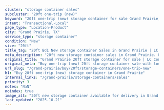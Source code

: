 ```yaml
---
cluster: "storage container sales"
subcluster: "20ft one-trip (new)"
keyword: "20ft one-trip (new) storage container for sale Grand Prairie, TX"
intent: "Transactional-Local"
page_type: "Location-Product"
city: "Grand Prairie, TX"
service_type: "storage container"
condition: "New"
size: "20ft"
title_tag: "20ft Bd1 New storage container Sales in Grand Prairie | LC Container"
meta_description: "20ft new storage container sales in Grand Prairie. Fast delivery, competitive pricing. Serving storage containers area. Quote ID: V1U. Call (214) 524-4168 for your free quote today."
original_title: "Grand Prairie 20ft storage container for sale | LC Container"
original_meta: "Buy one-trip (new) 20ft storage container sale with local delivery in Grand Prairie, TX. LC Container — local Since 2003. Request a fast quote today."
url_slug: "/grand-prairie/buy/20ft/storage-containers/one-trip-new"
h1: "Buy 20ft one-trip (new) storage container in Grand Prairie"
internal_links: "/grand-prairie/storage-containers/sales"
priority: 3
notes: "NaN"
noindex: true
image_alt: "20ft new storage container available for delivery in Grand Prairie"
last_updated: "2025-10-21"
---
```


<!-- TODO: Add unique city/inventory copy, images, and internal links here. -->
